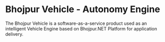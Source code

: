 # Bhojpur Vehicle - Autonomy Engine
The Bhojpur Vehicle is a software-as-a-service product used as an intelligent Vehicle Engine based on Bhojpur.NET Platform for application delivery.
